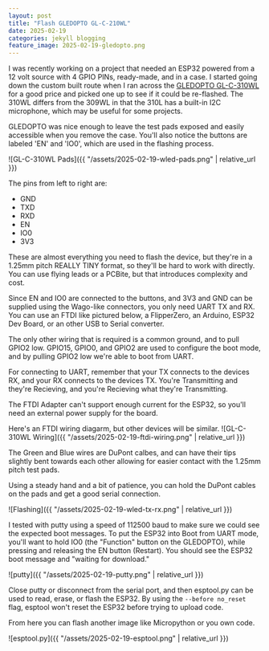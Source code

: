 ```yaml
---
layout: post
title: "Flash GLEDOPTO GL-C-210WL"
date: 2025-02-19
categories: jekyll blogging
feature_image: 2025-02-19-gledopto.png
---
```


I was recently working on a project that needed an ESP32 powered from a 12 volt source with 4 GPIO PINs, ready-made, and in a case. I started going down the custom built route when I ran across the [GLEDOPTO GL-C-310WL](_posts/2021-06-01-write-a-post.markdown) for a good price and picked one up to see if it could be re-flashed.  The 310WL differs from the 309WL in that the 310L has a built-in I2C microphone, which may be useful for some projects. 

GLEDOPTO was nice enough to leave the test pads exposed and easily accessible when you remove the case. You'll also notice the buttons are labeled 'EN' and 'IO0', which are used in the flashing process. 

![GL-C-310WL Pads]({{ "/assets/2025-02-19-wled-pads.png" | relative_url }})

The pins from left to right are:

* GND
* TXD
* RXD
* EN
* IO0
* 3V3

These are almost everything you need to flash the device, but they're in a 1.25mm pitch REALLY TINY format, so they'll be hard to work with directly. You can use flying leads or a PCBite, but that introduces complexity and cost. 

Since EN and IO0 are connected to the buttons, and 3V3 and GND can be supplied using the Wago-like connectors, you only need UART TX and RX.  You can use an FTDI like pictured below, a FlipperZero, an Arduino, ESP32  Dev Board, or an other USB to Serial converter.

The only other wiring that is required is a common ground, and to pull GPIO2 low. GPIO15, GPIO0, and GPIO2 are used to configure the boot mode, and by pulling GPIO2 low we're able to boot from UART.

For connecting to UART, remember that your TX connects to the devices RX, and your RX connects to the devices TX. You're Transmitting and they're Recieving, and you're Recieving what they're Transmitting.

The FTDI Adapter can't support enough current for the ESP32, so you'll need an external power supply for the board. 

Here's an FTDI wiring diagarm, but other devices will be similar.
![GL-C-310WL Wiring]({{ "/assets/2025-02-19-ftdi-wiring.png" | relative_url }})

The Green and Blue wires are DuPont calbes, and can have their tips slightly bent towards each other allowing for easier contact with the 1.25mm pitch test pads. 

Using a steady hand and a bit of patience, you can hold the DuPont cables on the pads and get a good serial connection.

![Flashing]({{ "/assets/2025-02-19-wled-tx-rx.png" | relative_url }})

I tested with putty using a speed of 112500 baud to make sure we could see the expected boot messages. To put the ESP32 into Boot from UART mode, you'll want to hold IO0 (the "Function" button on the GLEDOPTO), while pressing and releasing the EN button (Restart). You should see the ESP32 boot message and "waiting for download."

![putty]({{ "/assets/2025-02-19-putty.png" | relative_url }})

Close putty or disconnect from the serial port, and then esptool.py can be used to read, erase, or flash the ESP32.  By using the `--before no_reset` flag, esptool won't reset the ESP32 before trying to upload code. 

From here you can flash another image like Micropython or you own code. 

![esptool.py]({{ "/assets/2025-02-19-esptool.png" | relative_url }})

